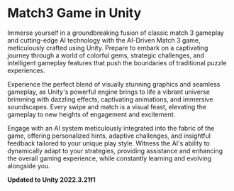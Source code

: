 # Match3 Game in Unity

Immerse yourself in a groundbreaking fusion of classic match 3 gameplay and cutting-edge AI technology with the AI-Driven Match 3 game, meticulously crafted using Unity. Prepare to embark on a captivating journey through a world of colorful gems, strategic challenges, and intelligent gameplay features that push the boundaries of traditional puzzle experiences.


Experience the perfect blend of visually stunning graphics and seamless gameplay, as Unity's powerful engine brings to life a vibrant universe brimming with dazzling effects, captivating animations, and immersive soundscapes. Every swipe and match is a visual feast, elevating the gameplay to new heights of engagement and excitement.


Engage with an AI system meticulously integrated into the fabric of the game, offering personalized hints, adaptive challenges, and insightful feedback tailored to your unique play style. Witness the AI's ability to dynamically adapt to your strategies, providing assistance and enhancing the overall gaming experience, while constantly learning and evolving alongside you.

**Updated to Unity 2022.3.21f1**
